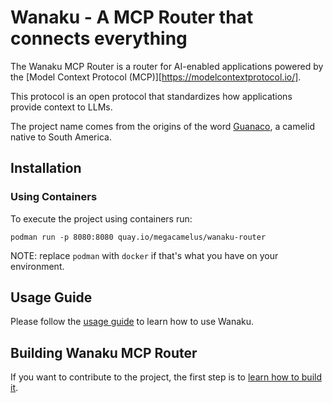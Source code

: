 # Wanaku - A MCP Router that connects everything

The Wanaku MCP Router is a router for AI-enabled applications powered by the [Model Context Protocol (MCP)][https://modelcontextprotocol.io/].

This protocol is an open protocol that standardizes how applications provide context to LLMs. 

The project name comes from the origins of the word [Guanaco](https://en.wikipedia.org/wiki/Guanaco), a camelid native to
South America.

## Installation 

### Using Containers 

To execute the project using containers run: 

```shell
podman run -p 8080:8080 quay.io/megacamelus/wanaku-router
```

NOTE: replace `podman` with `docker` if that's what you have on your environment.

## Usage Guide

Please follow the [usage guide](docs/usage.md) to learn how to use Wanaku.

## Building Wanaku MCP Router

If you want to contribute to the project, the first step is to [learn how to build it](docs/building.md).

